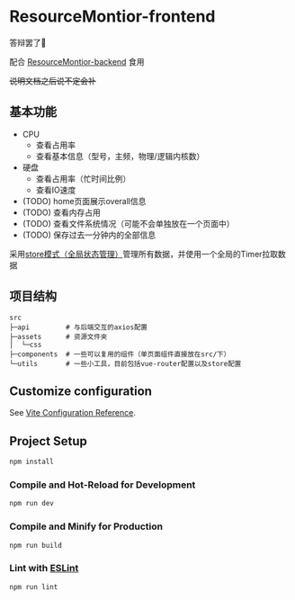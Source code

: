 # ResourceMontior-frontend

答辩罢了💩

配合 [ResourceMontior-backend](https://github.com/What-a-mess/ResourceMontior-backend) 食用

~~说明文档之后说不定会补~~

## 基本功能

- CPU
  - 查看占用率
  - 查看基本信息（型号，主频，物理/逻辑内核数）
- 硬盘
  - 查看占用率（忙时间比例）
  - 查看IO速度
- (TODO) home页面展示overall信息
- (TODO) 查看内存占用
- (TODO) 查看文件系统情况（可能不会单独放在一个页面中）
- (TODO) 保存过去一分钟内的全部信息

采用[store模式（全局状态管理）](https://cn.vuejs.org/guide/scaling-up/state-management.html)管理所有数据，并使用一个全局的Timer拉取数据

## 项目结构

```
src
├─api         # 与后端交互的axios配置
├─assets      # 资源文件夹
│  └─css
├─components  # 一些可以复用的组件（单页面组件直接放在src/下）
└─utils       # 一些小工具，目前包括vue-router配置以及store配置
```

## Customize configuration

See [Vite Configuration Reference](https://vitejs.dev/config/).

## Project Setup

```sh
npm install
```

### Compile and Hot-Reload for Development

```sh
npm run dev
```

### Compile and Minify for Production

```sh
npm run build
```

### Lint with [ESLint](https://eslint.org/)

```sh
npm run lint
```
